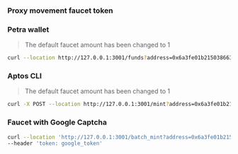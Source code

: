### Proxy movement faucet token

### Petra wallet
>
> The default faucet amount has been changed to 1

```bash
curl --location http://127.0.0.1:3001/funds?address=0x6a3fe01b215038663e4bdeaeb41e18047695c4f5e2affd74f343447a4a94d3ab
```

### Aptos CLI
>
> The default faucet amount has been changed to 1

```bash
curl -X POST --location http://127.0.0.1:3001/mint?address=0x6a3fe01b215038663e4bdeaeb41e18047695c4f5e2affd74f343447a4a94d3ab
```

### Faucet with Google Captcha

```bash
curl --location 'http://127.0.0.1:3001/batch_mint?address=0x6a3fe01b215038663e4bdeaeb41e18047695c4f5e2affd74f343447a4a94d3ab' \
--header 'token: google_token'
```
